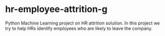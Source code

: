 # hr-employee-attrition-g
Python Machine Learning project on HR attrition solution. In this project we try to help HRs identify employees who are likely to leave the company.
